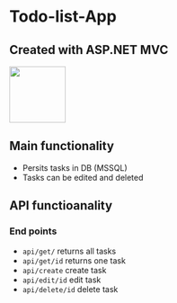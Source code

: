 # Todo-list-App #
## Created with ASP.NET MVC ##
<img src="https://www.brainspire.com/hubfs/asp.net-logo.png" width="100px"/>

## Main functionality ##
- Persits tasks in DB (MSSQL)
- Tasks can be edited and deleted

## API functioanality ##

### End points ###
- `api/get/` returns all tasks
- `api/get/id` returns one task
- `api/create` create task
- `api/edit/id` edit task
- `api/delete/id` delete task
